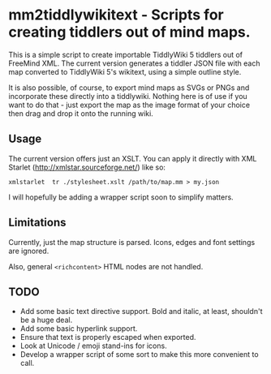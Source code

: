 # mm2tiddlywikitext - Scripts for creating tiddlers out of mind maps.

This is a simple script to create importable TiddlyWiki 5 tiddlers out of
FreeMind XML. The current version generates a tiddler JSON file with each map
converted to TiddlyWiki 5's wikitext, using a simple outline style.

It is also possible, of course, to export mind maps as SVGs or PNGs and
incorporate these directly into a tiddlywiki. Nothing here is of use if you
want to do that - just export the map as the image format of your choice then
drag and drop it onto the running wiki.

## Usage

The current version offers just an XSLT. You can apply it directly with XML Starlet (<http://xmlstar.sourceforge.net/>) like so:

    xmlstarlet  tr ./stylesheet.xslt /path/to/map.mm > my.json

I will hopefully be adding a wrapper script soon to simplify matters.

## Limitations

Currently, just the map structure is parsed. Icons, edges and font settings are ignored.

Also, general `<richcontent>` HTML nodes are not handled.

## TODO

* Add some basic text directive support. Bold and italic, at least, shouldn't be a huge deal.
* Add some basic hyperlink support.
* Ensure that text is properly escaped when exported.
* Look at Unicode / emoji stand-ins for icons.
* Develop a wrapper script of some sort to make this more convenient to call.
